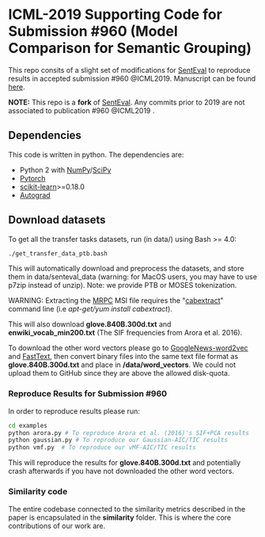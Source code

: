 # ICML-2019 Supporting Code for Submission #960 (Model Comparison for Semantic Grouping)

This repo consits of a slight set of modifications for [SentEval](https://github.com/facebookresearch/SentEval) to reproduce results in accepted submission #960 @ICML2019. Manuscript can be found [here](https://arxiv.org/pdf/1904.13323.pdf).

**NOTE:** This repo is a **fork** of [SentEval](https://github.com/facebookresearch/SentEval). Any commits prior to 2019 are not associated to publication #960 @ICML2019 . 

## Dependencies

This code is written in python. The dependencies are:

* Python 2 with [NumPy](http://www.numpy.org/)/[SciPy](http://www.scipy.org/)
* [Pytorch](http://pytorch.org/)
* [scikit-learn](http://scikit-learn.org/stable/index.html)>=0.18.0
* [Autograd](https://github.com/HIPS/autograd/)


## Download datasets
To get all the transfer tasks datasets, run (in data/) using Bash >= 4.0:
```bash
./get_transfer_data_ptb.bash
```
This will automatically download and preprocess the datasets, and store them in data/senteval_data (warning: for MacOS users, you may have to use p7zip instead of unzip). Note: we provide PTB or MOSES tokenization.

WARNING: Extracting the [MRPC](https://www.microsoft.com/en-us/download/details.aspx?id=52398) MSI file requires the "[cabextract](https://www.cabextract.org.uk/#install)" command line (i.e *apt-get/yum install cabextract*).

This will also download **glove.840B.300d.txt** and **enwiki_vocab_min200.txt** (The SIF frequencies from Arora et al. 2016).

To download the other word vectors please go to [GoogleNews-word2vec](https://drive.google.com/uc?id=0B7XkCwpI5KDYNlNUTTlSS21pQmM&export=download) and [FastText](https://s3-us-west-1.amazonaws.com/fasttext-vectors/crawl-300d-2M.vec.zip), then convert binary files into the same text file format as **glove.840B.300d.txt** and place in **/data/word_vectors**. We could not upload them to GitHub since they are above the allowed disk-quota.

### Reproduce Results for Submission #960 

In order to reproduce results please run:

```bash
cd examples
python arora.py # To reproduce Arora et al. (2016)'s SIF+PCA results
python gaussian.py # To reproduce our Gaussian-AIC/TIC results
python vmf.py  # To reproduce our vMF-AIC/TIC results
```

This will reproduce the results for **glove.840B.300d.txt** and potentially crash afterwards if you have not downloaded the other word vectors. 

### Similarity code
The entire codebase connected to the similarity metrics described in the paper is encapsulated in the **similarity** folder. This is where the core contributions of our work are.
